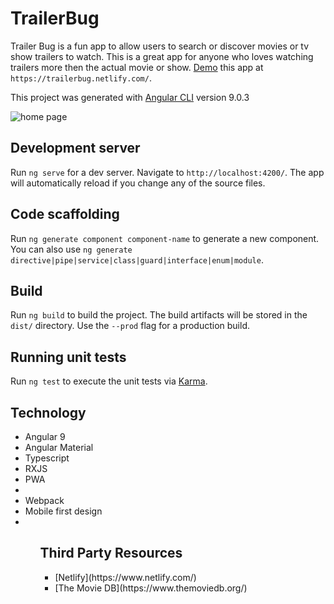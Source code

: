 # TrailerBug

Trailer Bug is a fun app to allow users to search or discover movies or tv show trailers to watch. This is a great app for anyone who loves watching trailers more then the actual movie or show. [Demo](https://trailerbug.netlify.com/) this app at `https://trailerbug.netlify.com/`. 

This project was generated with [Angular CLI](https://github.com/angular/angular-cli) version 9.0.3

<img src="./src/assets/img/screen-shot-1.png" alt="home page">

## Development server

Run `ng serve` for a dev server. Navigate to `http://localhost:4200/`. The app will automatically reload if you change any of the source files.

## Code scaffolding

Run `ng generate component component-name` to generate a new component. You can also use `ng generate directive|pipe|service|class|guard|interface|enum|module`.

## Build

Run `ng build` to build the project. The build artifacts will be stored in the `dist/` directory. Use the `--prod` flag for a production build.

## Running unit tests

Run `ng test` to execute the unit tests via [Karma](https://karma-runner.github.io).

## Technology

<ul>
  <li>Angular 9</li>
  <li>Angular Material</li>
  <li>Typescript</li>
  <li>RXJS</li>
  <li>PWA<li>
  <li>Webpack</li>
  <li>Mobile first design<li>
<ul>

## Third Party Resources

<ul>
  <li>[Netlify](https://www.netlify.com/)</li>
  <li>[The Movie DB](https://www.themoviedb.org/)</li>
</ul>